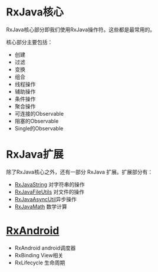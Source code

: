 # RxJava核心

RxJava核心部分即我们使用RxJava操作符。这些都是最常用的。

核心部分主要包括：

- 创建
- 过滤
- 变换
- 组合
- 线程操作
- 辅助操作
- 条件操作
- 聚合操作
- 可连接的Observable
- 阻塞的Observable
- Single的Observable


# RxJava扩展

除了RxJava核心之外，还有一部分 RxJava 扩展。扩展部分有：

- [RxJavaString](https://github.com/ReactiveX/RxJavaString) 对字符串的操作
- [RxJavaFileUtils](https://github.com/ReactiveX/RxJavaFileUtils) 对文件的操作
- [RxJavaAsyncUtil](https://github.com/ReactiveX/RxJavaAsyncUtil)异步操作
- [RxJavaMath](https://github.com/ReactiveX/RxJavaMath) 数学计算


# [RxAndroid](https://github.com/ReactiveX/RxAndroid/wiki "RxAndroid-wiki")

- RxAndroid android调度器
- RxBinding View相关
- RxLifecycle 生命周期




